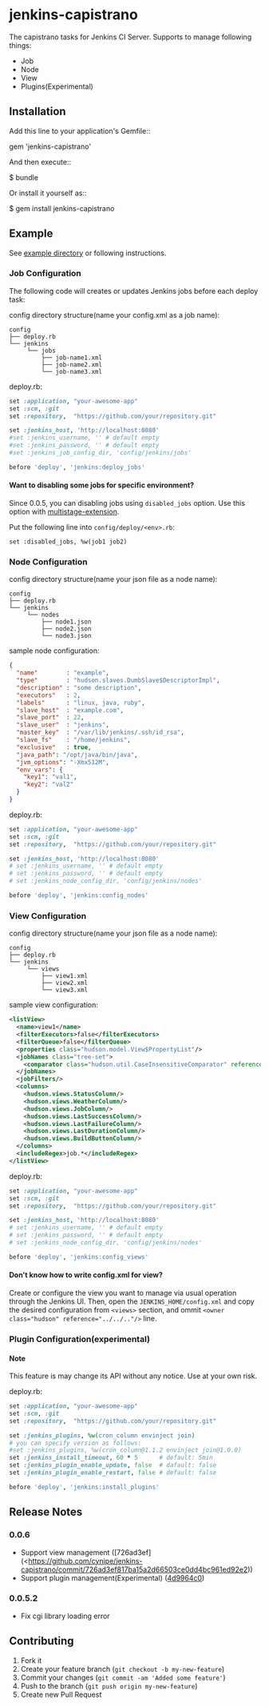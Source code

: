 # jenkins-capistrano

The capistrano tasks for Jenkins CI Server. Supports to manage following things:

* Job
* Node
* View
* Plugins(Experimental)

## Installation

Add this line to your application's Gemfile::

  gem 'jenkins-capistrano'

And then execute::

  $ bundle

Or install it yourself as::

  $ gem install jenkins-capistrano

## Example

See [example directory](https://github.com/cynipe/jenkins-capistrano/tree/develop/example>) or following instructions.

### Job Configuration

The following code will creates or updates Jenkins jobs before each deploy task:

config directory structure(name your config.xml as a job name):
```
config
├── deploy.rb
└── jenkins
     └── jobs
         ├── job-name1.xml
         ├── job-name2.xml
         └── job-name3.xml
```

deploy.rb:
```ruby
set :application, "your-awesome-app"
set :scm, :git
set :repository,  "https://github.com/your/repository.git"

set :jenkins_host, 'http://localhost:8080'
#set :jenkins_username, '' # default empty
#set :jenkins_password, '' # default empty
#set :jenkins_job_config_dir, 'config/jenkins/jobs'

before 'deploy', 'jenkins:deploy_jobs'
```

#### Want to disabling some jobs for specific environment?

Since 0.0.5, you can disabling jobs using `disabled_jobs` option.
Use this option with [multistage-extension](<https://github.com/capistrano/capistrano/wiki/2.x-Multistage-Extension>).

Put the following line into `config/deploy/<env>.rb`:
```
set :disabled_jobs, %w(job1 job2)
```


### Node Configuration

config directory structure(name your json file as a node name):
```
config
├── deploy.rb
└── jenkins
     └── nodes
         ├── node1.json
         ├── node2.json
         └── node3.json
```

sample node configuration:
```json
{
  "name"        : "example",
  "type"        : "hudson.slaves.DumbSlave$DescriptorImpl",
  "description" : "some description",
  "executors"   : 2,
  "labels"      : "linux, java, ruby",
  "slave_host"  : "example.com",
  "slave_port"  : 22,
  "slave_user"  : "jenkins",
  "master_key"  : "/var/lib/jenkins/.ssh/id_rsa",
  "slave_fs"    : "/home/jenkins",
  "exclusive"   : true,
  "java_path": "/opt/java/bin/java",
  "jvm_options": "-Xmx512M",
  "env_vars": {
    "key1": "val1",
    "key2": "val2"
  }
}
```

deploy.rb:
```ruby
set :application, "your-awesome-app"
set :scm, :git
set :repository,  "https://github.com/your/repository.git"

set :jenkins_host, 'http://localhost:8080'
# set :jenkins_username, '' # default empty
# set :jenkins_password, '' # default empty
# set :jenkins_node_config_dir, 'config/jenkins/nodes'

before 'deploy', 'jenkins:config_nodes'
```

### View Configuration

config directory structure(name your json file as a node name):
```
config
├── deploy.rb
└── jenkins
     └── views
         ├── view1.xml
         ├── view2.xml
         └── view3.xml
```

sample view configuration:
```xml
<listView>
  <name>view1</name>
  <filterExecutors>false</filterExecutors>
  <filterQueue>false</filterQueue>
  <properties class="hudson.model.View$PropertyList"/>
  <jobNames class="tree-set">
    <comparator class="hudson.util.CaseInsensitiveComparator" reference="../../../hudson.plugins.view.dashboard.Dashboard/jobNames/comparator"/>
  </jobNames>
  <jobFilters/>
  <columns>
    <hudson.views.StatusColumn/>
    <hudson.views.WeatherColumn/>
    <hudson.views.JobColumn/>
    <hudson.views.LastSuccessColumn/>
    <hudson.views.LastFailureColumn/>
    <hudson.views.LastDurationColumn/>
    <hudson.views.BuildButtonColumn/>
  </columns>
  <includeRegex>job.*</includeRegex>
</listView>
```

deploy.rb:
```ruby
set :application, "your-awesome-app"
set :scm, :git
set :repository,  "https://github.com/your/repository.git"

set :jenkins_host, 'http://localhost:8080'
# set :jenkins_username, '' # default empty
# set :jenkins_password, '' # default empty
# set :jenkins_node_config_dir, 'config/jenkins/nodes'

before 'deploy', 'jenkins:config_views'
```

#### Don't know how to write config.xml for view?

Create or configure the view you want to manage via usual operation through the Jenkins UI.
Then, open the `JENKINS_HOME/config.xml` and copy the desired configuration from `<views>` section, and
ommit `<owner class="hudson" reference="../../.."/>` line.

### Plugin Configuration(experimental)

#### Note

This feature is may change its API without any notice.
Use at your own risk.

deploy.rb:
```ruby
set :application, "your-awesome-app"
set :scm, :git
set :repository,  "https://github.com/your/repository.git"

set :jenkins_plugins, %w(cron_column envinject join)
# you can specify version as follows:
#set :jenkins_plugins, %w(cron_column@1.1.2 envinject join@1.0.0)
set :jenkins_install_timeout, 60 * 5      # default: 5min
set :jenkins_plugin_enable_update, false  # dafault: false
set :jenkins_plugin_enable_restart, false # default: false

before 'deploy', 'jenkins:install_plugins'
```

## Release Notes

### 0.0.6
  * Support view management ([726ad3ef](<https://github.com/cynipe/jenkins-capistrano/commit/726ad3ef817ba15a2d66503ce0dd4bc961ed92e2))
  * Support plugin management(Experimental) ([4d9964c0](https://github.com/cynipe/jenkins-capistrano/commit/4d9964c00ff95798915484ceb8b5c837b2aa03e8))

### 0.0.5.2
  * Fix cgi library loading error

## Contributing

1. Fork it
2. Create your feature branch (`git checkout -b my-new-feature`)
3. Commit your changes (`git commit -am 'Added some feature'`)
4. Push to the branch (`git push origin my-new-feature`)
5. Create new Pull Request
